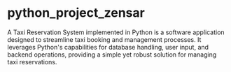 # python_project_zensar
A Taxi Reservation System implemented in Python is a software application designed to streamline taxi booking and management processes. It leverages Python's capabilities for database handling, user input, and backend operations, providing a simple yet robust solution for managing taxi reservations.
